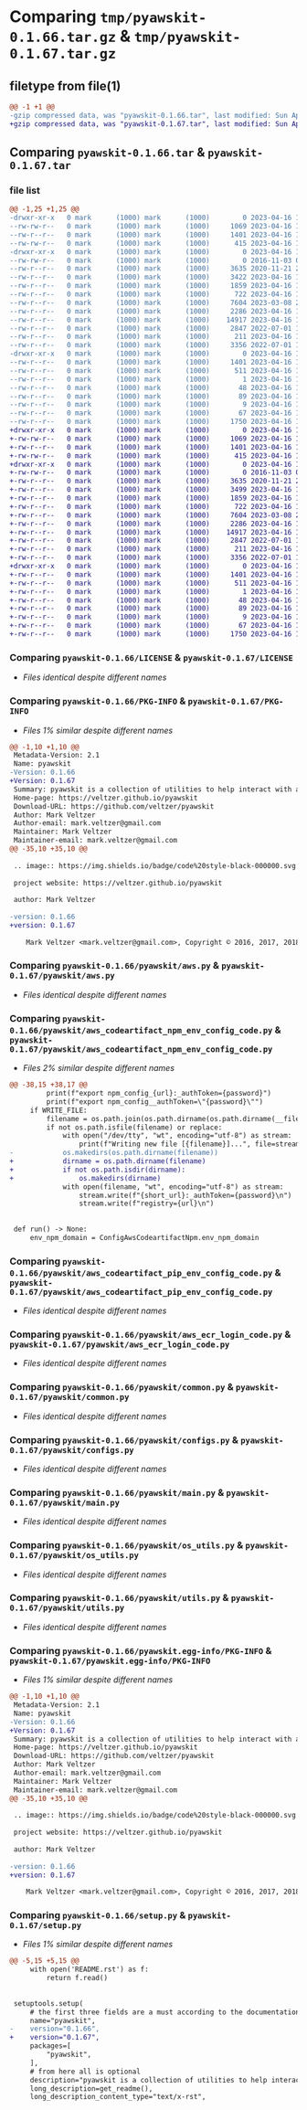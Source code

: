 # Comparing `tmp/pyawskit-0.1.66.tar.gz` & `tmp/pyawskit-0.1.67.tar.gz`

## filetype from file(1)

```diff
@@ -1 +1 @@
-gzip compressed data, was "pyawskit-0.1.66.tar", last modified: Sun Apr 16 18:19:04 2023, max compression
+gzip compressed data, was "pyawskit-0.1.67.tar", last modified: Sun Apr 16 18:29:42 2023, max compression
```

## Comparing `pyawskit-0.1.66.tar` & `pyawskit-0.1.67.tar`

### file list

```diff
@@ -1,25 +1,25 @@
-drwxr-xr-x   0 mark      (1000) mark      (1000)        0 2023-04-16 18:19:04.606988 pyawskit-0.1.66/
--rw-rw-r--   0 mark      (1000) mark      (1000)     1069 2023-04-16 18:18:56.000000 pyawskit-0.1.66/LICENSE
--rw-r--r--   0 mark      (1000) mark      (1000)     1401 2023-04-16 18:19:04.606988 pyawskit-0.1.66/PKG-INFO
--rw-rw-r--   0 mark      (1000) mark      (1000)      415 2023-04-16 18:18:56.000000 pyawskit-0.1.66/README.rst
-drwxr-xr-x   0 mark      (1000) mark      (1000)        0 2023-04-16 18:19:04.606988 pyawskit-0.1.66/pyawskit/
--rw-rw-r--   0 mark      (1000) mark      (1000)        0 2016-11-03 02:32:24.000000 pyawskit-0.1.66/pyawskit/__init__.py
--rw-r--r--   0 mark      (1000) mark      (1000)     3635 2020-11-21 23:57:10.000000 pyawskit-0.1.66/pyawskit/aws.py
--rw-r--r--   0 mark      (1000) mark      (1000)     3422 2023-04-16 18:16:32.000000 pyawskit-0.1.66/pyawskit/aws_codeartifact_npm_env_config_code.py
--rw-r--r--   0 mark      (1000) mark      (1000)     1859 2023-04-16 17:13:39.000000 pyawskit-0.1.66/pyawskit/aws_codeartifact_pip_env_config_code.py
--rw-r--r--   0 mark      (1000) mark      (1000)      722 2023-04-16 17:05:38.000000 pyawskit-0.1.66/pyawskit/aws_ecr_login_code.py
--rw-r--r--   0 mark      (1000) mark      (1000)     7604 2023-03-08 22:51:40.000000 pyawskit-0.1.66/pyawskit/common.py
--rw-r--r--   0 mark      (1000) mark      (1000)     2286 2023-04-16 17:13:26.000000 pyawskit-0.1.66/pyawskit/configs.py
--rw-r--r--   0 mark      (1000) mark      (1000)    14917 2023-04-16 17:01:13.000000 pyawskit-0.1.66/pyawskit/main.py
--rw-r--r--   0 mark      (1000) mark      (1000)     2847 2022-07-01 11:36:28.000000 pyawskit-0.1.66/pyawskit/os_utils.py
--rw-r--r--   0 mark      (1000) mark      (1000)      211 2023-04-16 18:18:56.000000 pyawskit-0.1.66/pyawskit/static.py
--rw-r--r--   0 mark      (1000) mark      (1000)     3356 2022-07-01 11:39:13.000000 pyawskit-0.1.66/pyawskit/utils.py
-drwxr-xr-x   0 mark      (1000) mark      (1000)        0 2023-04-16 18:19:04.606988 pyawskit-0.1.66/pyawskit.egg-info/
--rw-r--r--   0 mark      (1000) mark      (1000)     1401 2023-04-16 18:19:04.000000 pyawskit-0.1.66/pyawskit.egg-info/PKG-INFO
--rw-r--r--   0 mark      (1000) mark      (1000)      511 2023-04-16 18:19:04.000000 pyawskit-0.1.66/pyawskit.egg-info/SOURCES.txt
--rw-r--r--   0 mark      (1000) mark      (1000)        1 2023-04-16 18:19:04.000000 pyawskit-0.1.66/pyawskit.egg-info/dependency_links.txt
--rw-r--r--   0 mark      (1000) mark      (1000)       48 2023-04-16 18:19:04.000000 pyawskit-0.1.66/pyawskit.egg-info/entry_points.txt
--rw-r--r--   0 mark      (1000) mark      (1000)       89 2023-04-16 18:19:04.000000 pyawskit-0.1.66/pyawskit.egg-info/requires.txt
--rw-r--r--   0 mark      (1000) mark      (1000)        9 2023-04-16 18:19:04.000000 pyawskit-0.1.66/pyawskit.egg-info/top_level.txt
--rw-r--r--   0 mark      (1000) mark      (1000)       67 2023-04-16 18:19:04.607987 pyawskit-0.1.66/setup.cfg
--rw-r--r--   0 mark      (1000) mark      (1000)     1750 2023-04-16 18:18:56.000000 pyawskit-0.1.66/setup.py
+drwxr-xr-x   0 mark      (1000) mark      (1000)        0 2023-04-16 18:29:42.584679 pyawskit-0.1.67/
+-rw-rw-r--   0 mark      (1000) mark      (1000)     1069 2023-04-16 18:29:32.000000 pyawskit-0.1.67/LICENSE
+-rw-r--r--   0 mark      (1000) mark      (1000)     1401 2023-04-16 18:29:42.584679 pyawskit-0.1.67/PKG-INFO
+-rw-rw-r--   0 mark      (1000) mark      (1000)      415 2023-04-16 18:29:32.000000 pyawskit-0.1.67/README.rst
+drwxr-xr-x   0 mark      (1000) mark      (1000)        0 2023-04-16 18:29:42.583679 pyawskit-0.1.67/pyawskit/
+-rw-rw-r--   0 mark      (1000) mark      (1000)        0 2016-11-03 02:32:24.000000 pyawskit-0.1.67/pyawskit/__init__.py
+-rw-r--r--   0 mark      (1000) mark      (1000)     3635 2020-11-21 23:57:10.000000 pyawskit-0.1.67/pyawskit/aws.py
+-rw-r--r--   0 mark      (1000) mark      (1000)     3499 2023-04-16 18:29:08.000000 pyawskit-0.1.67/pyawskit/aws_codeartifact_npm_env_config_code.py
+-rw-r--r--   0 mark      (1000) mark      (1000)     1859 2023-04-16 17:13:39.000000 pyawskit-0.1.67/pyawskit/aws_codeartifact_pip_env_config_code.py
+-rw-r--r--   0 mark      (1000) mark      (1000)      722 2023-04-16 17:05:38.000000 pyawskit-0.1.67/pyawskit/aws_ecr_login_code.py
+-rw-r--r--   0 mark      (1000) mark      (1000)     7604 2023-03-08 22:51:40.000000 pyawskit-0.1.67/pyawskit/common.py
+-rw-r--r--   0 mark      (1000) mark      (1000)     2286 2023-04-16 17:13:26.000000 pyawskit-0.1.67/pyawskit/configs.py
+-rw-r--r--   0 mark      (1000) mark      (1000)    14917 2023-04-16 17:01:13.000000 pyawskit-0.1.67/pyawskit/main.py
+-rw-r--r--   0 mark      (1000) mark      (1000)     2847 2022-07-01 11:36:28.000000 pyawskit-0.1.67/pyawskit/os_utils.py
+-rw-r--r--   0 mark      (1000) mark      (1000)      211 2023-04-16 18:29:32.000000 pyawskit-0.1.67/pyawskit/static.py
+-rw-r--r--   0 mark      (1000) mark      (1000)     3356 2022-07-01 11:39:13.000000 pyawskit-0.1.67/pyawskit/utils.py
+drwxr-xr-x   0 mark      (1000) mark      (1000)        0 2023-04-16 18:29:42.583679 pyawskit-0.1.67/pyawskit.egg-info/
+-rw-r--r--   0 mark      (1000) mark      (1000)     1401 2023-04-16 18:29:42.000000 pyawskit-0.1.67/pyawskit.egg-info/PKG-INFO
+-rw-r--r--   0 mark      (1000) mark      (1000)      511 2023-04-16 18:29:42.000000 pyawskit-0.1.67/pyawskit.egg-info/SOURCES.txt
+-rw-r--r--   0 mark      (1000) mark      (1000)        1 2023-04-16 18:29:42.000000 pyawskit-0.1.67/pyawskit.egg-info/dependency_links.txt
+-rw-r--r--   0 mark      (1000) mark      (1000)       48 2023-04-16 18:29:42.000000 pyawskit-0.1.67/pyawskit.egg-info/entry_points.txt
+-rw-r--r--   0 mark      (1000) mark      (1000)       89 2023-04-16 18:29:42.000000 pyawskit-0.1.67/pyawskit.egg-info/requires.txt
+-rw-r--r--   0 mark      (1000) mark      (1000)        9 2023-04-16 18:29:42.000000 pyawskit-0.1.67/pyawskit.egg-info/top_level.txt
+-rw-r--r--   0 mark      (1000) mark      (1000)       67 2023-04-16 18:29:42.584679 pyawskit-0.1.67/setup.cfg
+-rw-r--r--   0 mark      (1000) mark      (1000)     1750 2023-04-16 18:29:32.000000 pyawskit-0.1.67/setup.py
```

### Comparing `pyawskit-0.1.66/LICENSE` & `pyawskit-0.1.67/LICENSE`

 * *Files identical despite different names*

### Comparing `pyawskit-0.1.66/PKG-INFO` & `pyawskit-0.1.67/PKG-INFO`

 * *Files 1% similar despite different names*

```diff
@@ -1,10 +1,10 @@
 Metadata-Version: 2.1
 Name: pyawskit
-Version: 0.1.66
+Version: 0.1.67
 Summary: pyawskit is a collection of utilities to help interact with aws
 Home-page: https://veltzer.github.io/pyawskit
 Download-URL: https://github.com/veltzer/pyawskit
 Author: Mark Veltzer
 Author-email: mark.veltzer@gmail.com
 Maintainer: Mark Veltzer
 Maintainer-email: mark.veltzer@gmail.com
@@ -35,10 +35,10 @@
 
 .. image:: https://img.shields.io/badge/code%20style-black-000000.svg
 
 project website: https://veltzer.github.io/pyawskit
 
 author: Mark Veltzer
 
-version: 0.1.66
+version: 0.1.67
 
 	Mark Veltzer <mark.veltzer@gmail.com>, Copyright © 2016, 2017, 2018, 2019, 2020, 2021, 2022, 2023
```

### Comparing `pyawskit-0.1.66/pyawskit/aws.py` & `pyawskit-0.1.67/pyawskit/aws.py`

 * *Files identical despite different names*

### Comparing `pyawskit-0.1.66/pyawskit/aws_codeartifact_npm_env_config_code.py` & `pyawskit-0.1.67/pyawskit/aws_codeartifact_npm_env_config_code.py`

 * *Files 2% similar despite different names*

```diff
@@ -38,15 +38,17 @@
         print(f"export npm_config_{url}:_authToken={password}")
         print(f"export npm_config__authToken=\"{password}\"")
     if WRITE_FILE:
         filename = os.path.join(os.path.dirname(os.path.dirname(__file__)), ".npmrc")
         if not os.path.isfile(filename) or replace:
             with open("/dev/tty", "wt", encoding="utf-8") as stream:
                 print(f"Writing new file [{filename}]...", file=stream)
-            os.makedirs(os.path.dirname(filename))
+            dirname = os.path.dirname(filename)
+            if not os.path.isdir(dirname):
+                os.makedirs(dirname)
             with open(filename, "wt", encoding="utf-8") as stream:
                 stream.write(f"{short_url}:_authToken={password}\n")
                 stream.write(f"registry={url}\n")
 
 
 def run() -> None:
     env_npm_domain = ConfigAwsCodeartifactNpm.env_npm_domain
```

### Comparing `pyawskit-0.1.66/pyawskit/aws_codeartifact_pip_env_config_code.py` & `pyawskit-0.1.67/pyawskit/aws_codeartifact_pip_env_config_code.py`

 * *Files identical despite different names*

### Comparing `pyawskit-0.1.66/pyawskit/aws_ecr_login_code.py` & `pyawskit-0.1.67/pyawskit/aws_ecr_login_code.py`

 * *Files identical despite different names*

### Comparing `pyawskit-0.1.66/pyawskit/common.py` & `pyawskit-0.1.67/pyawskit/common.py`

 * *Files identical despite different names*

### Comparing `pyawskit-0.1.66/pyawskit/configs.py` & `pyawskit-0.1.67/pyawskit/configs.py`

 * *Files identical despite different names*

### Comparing `pyawskit-0.1.66/pyawskit/main.py` & `pyawskit-0.1.67/pyawskit/main.py`

 * *Files identical despite different names*

### Comparing `pyawskit-0.1.66/pyawskit/os_utils.py` & `pyawskit-0.1.67/pyawskit/os_utils.py`

 * *Files identical despite different names*

### Comparing `pyawskit-0.1.66/pyawskit/utils.py` & `pyawskit-0.1.67/pyawskit/utils.py`

 * *Files identical despite different names*

### Comparing `pyawskit-0.1.66/pyawskit.egg-info/PKG-INFO` & `pyawskit-0.1.67/pyawskit.egg-info/PKG-INFO`

 * *Files 1% similar despite different names*

```diff
@@ -1,10 +1,10 @@
 Metadata-Version: 2.1
 Name: pyawskit
-Version: 0.1.66
+Version: 0.1.67
 Summary: pyawskit is a collection of utilities to help interact with aws
 Home-page: https://veltzer.github.io/pyawskit
 Download-URL: https://github.com/veltzer/pyawskit
 Author: Mark Veltzer
 Author-email: mark.veltzer@gmail.com
 Maintainer: Mark Veltzer
 Maintainer-email: mark.veltzer@gmail.com
@@ -35,10 +35,10 @@
 
 .. image:: https://img.shields.io/badge/code%20style-black-000000.svg
 
 project website: https://veltzer.github.io/pyawskit
 
 author: Mark Veltzer
 
-version: 0.1.66
+version: 0.1.67
 
 	Mark Veltzer <mark.veltzer@gmail.com>, Copyright © 2016, 2017, 2018, 2019, 2020, 2021, 2022, 2023
```

### Comparing `pyawskit-0.1.66/setup.py` & `pyawskit-0.1.67/setup.py`

 * *Files 1% similar despite different names*

```diff
@@ -5,15 +5,15 @@
     with open('README.rst') as f:
         return f.read()
 
 
 setuptools.setup(
     # the first three fields are a must according to the documentation
     name="pyawskit",
-    version="0.1.66",
+    version="0.1.67",
     packages=[
         "pyawskit",
     ],
     # from here all is optional
     description="pyawskit is a collection of utilities to help interact with aws",
     long_description=get_readme(),
     long_description_content_type="text/x-rst",
```

